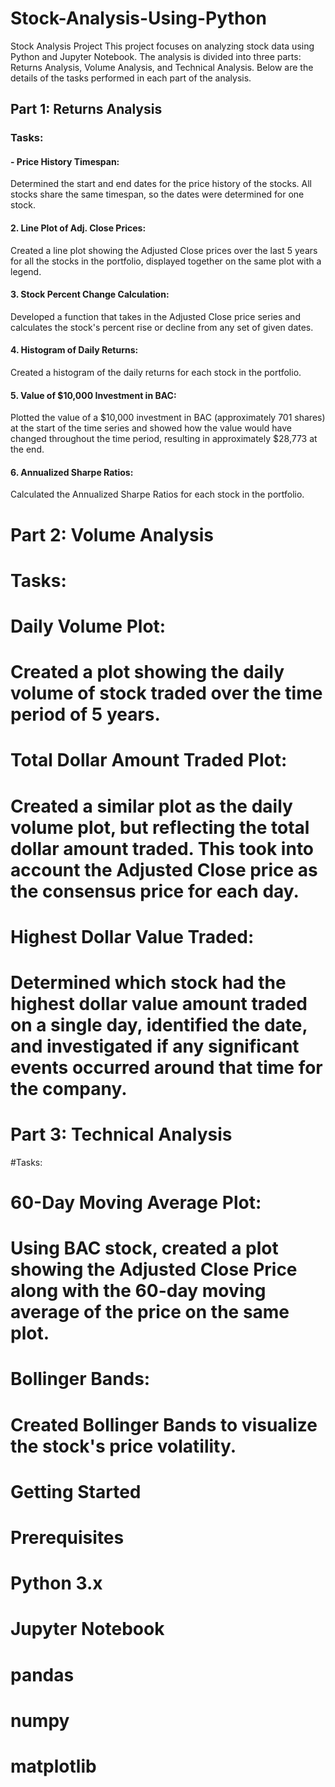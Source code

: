# Stock-Analysis-Using-Python
 Stock Analysis Project
 This project focuses on analyzing stock data using Python and Jupyter Notebook. The analysis is divided into three parts: Returns Analysis, Volume Analysis, and Technical Analysis. Below are the details of the tasks performed in each part of the analysis.

## Part 1: Returns Analysis
### Tasks:
####  - Price History Timespan:
  Determined the start and end dates for the price history of the stocks. All stocks share the same timespan, so the dates were determined for one stock.

####   2. Line Plot of Adj. Close Prices:
  Created a line plot showing the Adjusted Close prices over the last 5 years for all the stocks in the portfolio, displayed together on the same plot with a legend.

####   3. Stock Percent Change Calculation:
  Developed a function that takes in the Adjusted Close price series and calculates the stock's percent rise or decline from any set of given dates.

####   4. Histogram of Daily Returns:
  Created a histogram of the daily returns for each stock in the portfolio.

####   5. Value of $10,000 Investment in BAC:
  Plotted the value of a $10,000 investment in BAC (approximately 701 shares) at the start of the time series and showed how the value would have changed throughout the time period, resulting in approximately $28,773 at the end.

####   6. Annualized Sharpe Ratios:
  Calculated the Annualized Sharpe Ratios for each stock in the portfolio.

# Part 2: Volume Analysis
# Tasks:
# Daily Volume Plot:

# Created a plot showing the daily volume of stock traded over the time period of 5 years.
# Total Dollar Amount Traded Plot:

# Created a similar plot as the daily volume plot, but reflecting the total dollar amount traded. This took into account the Adjusted Close price as the consensus price for each day.
# Highest Dollar Value Traded:

# Determined which stock had the highest dollar value amount traded on a single day, identified the date, and investigated if any significant events occurred around that time for the company.
# Part 3: Technical Analysis
#Tasks:
# 60-Day Moving Average Plot:

# Using BAC stock, created a plot showing the Adjusted Close Price along with the 60-day moving average of the price on the same plot.
# Bollinger Bands:

# Created Bollinger Bands to visualize the stock's price volatility.
# Getting Started
# Prerequisites
# Python 3.x
# Jupyter Notebook
# pandas
# numpy
# matplotlib
